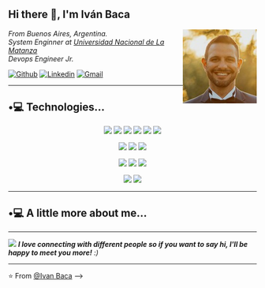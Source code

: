 <h2>Hi there 👋, I'm Iván Baca</h2>

<img align='right' src="https://github.com/iebaca/iebaca/blob/main/fotoCV.jpg" />

<p>
  <em>
    From Buenos Aires, Argentina.</br>
    System Enginner at <a href="https://www.unlam.edu.ar/">Universidad Nacional de La Matanza</a>
    <!--img src="https://media.giphy.com/media/fYSnHlufseco8Fh93Z/giphy.gif" width="30"--></br>
    Devops Engineer Jr. </br>
  </em>
</p>

[![Github](https://img.shields.io/badge/GitHub-2500?style=for-the-badge&logo=github&logoColor=black)](https://github.com/iebaca)
[![Linkedin](https://img.shields.io/badge/LinkedIn-0077B5?style=for-the-badge&logo=linkedin&logoColor=white)](https://www.linkedin.com/in/iebaca/)
[![Gmail](https://img.shields.io/badge/Gmail-D14836?style=for-the-badge&logo=gmail&logoColor=white)](mailto:ivane.baca@gmail.com)

---
## •💻 Technologies...

<p align='center'>
  <!-- Tecnologías Iniciales --->
  
  <img src="https://img.shields.io/badge/-Terraform-blue?logo=terraform">
  <img src="https://img.shields.io/badge/-Docker-E34F26?style=flat&logo=docker&logoColor=white">
  <img src="https://img.shields.io/badge/-Kubernetes-1572B6?style=flat&logo=kubernetes&logoColor=white">  
  <img src="https://img.shields.io/badge/-AWS-eed718?style=flat&logo=amazon%20web%20services&logoColor=ffffff">
  <img src="https://img.shields.io/badge/-Linux-eed718?style=flat&logo=linux&logoColor=green">
  <img src="https://img.shields.io/badge/-CI/CD-eed718?style=flat&logo=devops&logoColor=white">
</p>
<p align='center'>
  <!-- Repositorios --->
  <img src="https://img.shields.io/badge/github-grey?style=flat&logo=github">
  <img src="https://img.shields.io/badge/gitlab-blue?style=flat&logo=gitlab">
  <img src="https://img.shields.io/badge/git-red?style=flat&logo=git">
</p>
<p align='center'>
  <!-- Tools --->
  <img src="https://img.shields.io/badge/-VSCode-blue?style=flat&logo=visual%20studio%20code&logoColor=white">
  <img src="https://img.shields.io/badge/-Jira-eed718?style=flat&logo=jira&logoColor=red">
  <img src="https://img.shields.io/badge/-Scrum-eed718?style=flat&logo=scrum&logoColor=white">
</p>

<p align='center'>
  <!-- Virtualizacion --->
  <img src="https://img.shields.io/badge/-VMWare-red?style=flat&logo=vmware&logoColor=white">
  <img src="https://img.shields.io/badge/-VirtualBox-eed718?style=flat&logo=virtualbox&logoColor=red">
</p>

---
## •💻 A little more about me...

---
<img src="https://media.giphy.com/media/xT5LMHxhOfscxPfIfm/giphy.gif" width="60"> <em><b><b>I love connecting with different people</b> so if you want to say <b>hi, I'll be happy to meet you more!</b></b> :)</em>

---

⭐️ From [@Ivan Baca](https://github.com/iebaca)
-->
